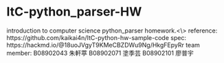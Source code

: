 # ItC-python_parser-HW
<p>introduction to computer science python_parser homework.<\>
reference: https://github.com/kaikai4n/ItC-python-hw-sample-code
spec: https://hackmd.io/@18uoJVgyT9KMeCBZDWu9Ng/HkgFEpyRr
team member:
  B08902043 朱軒葶
  B08902071 塗季芸
  B08902101 廖普宇
